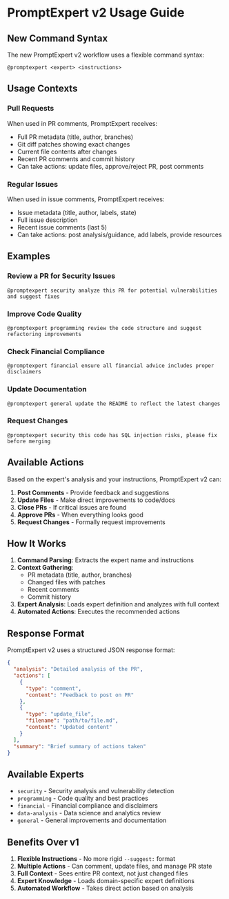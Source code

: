 # PromptExpert v2 Usage Guide

## New Command Syntax

The new PromptExpert v2 workflow uses a flexible command syntax:

```
@promptexpert <expert> <instructions>
```

## Usage Contexts

### Pull Requests
When used in PR comments, PromptExpert receives:
- Full PR metadata (title, author, branches)
- Git diff patches showing exact changes
- Current file contents after changes
- Recent PR comments and commit history
- Can take actions: update files, approve/reject PR, post comments

### Regular Issues
When used in issue comments, PromptExpert receives:
- Issue metadata (title, author, labels, state)
- Full issue description
- Recent issue comments (last 5)
- Can take actions: post analysis/guidance, add labels, provide resources

## Examples

### Review a PR for Security Issues
```
@promptexpert security analyze this PR for potential vulnerabilities and suggest fixes
```

### Improve Code Quality
```
@promptexpert programming review the code structure and suggest refactoring improvements
```

### Check Financial Compliance
```
@promptexpert financial ensure all financial advice includes proper disclaimers
```

### Update Documentation
```
@promptexpert general update the README to reflect the latest changes
```

### Request Changes
```
@promptexpert security this code has SQL injection risks, please fix before merging
```

## Available Actions

Based on the expert's analysis and your instructions, PromptExpert v2 can:

1. **Post Comments** - Provide feedback and suggestions
2. **Update Files** - Make direct improvements to code/docs
3. **Close PRs** - If critical issues are found
4. **Approve PRs** - When everything looks good
5. **Request Changes** - Formally request improvements

## How It Works

1. **Command Parsing**: Extracts the expert name and instructions
2. **Context Gathering**: 
   - PR metadata (title, author, branches)
   - Changed files with patches
   - Recent comments
   - Commit history
3. **Expert Analysis**: Loads expert definition and analyzes with full context
4. **Automated Actions**: Executes the recommended actions

## Response Format

PromptExpert v2 uses a structured JSON response format:

```json
{
  "analysis": "Detailed analysis of the PR",
  "actions": [
    {
      "type": "comment",
      "content": "Feedback to post on PR"
    },
    {
      "type": "update_file",
      "filename": "path/to/file.md",
      "content": "Updated content"
    }
  ],
  "summary": "Brief summary of actions taken"
}
```

## Available Experts

- `security` - Security analysis and vulnerability detection
- `programming` - Code quality and best practices
- `financial` - Financial compliance and disclaimers
- `data-analysis` - Data science and analytics review
- `general` - General improvements and documentation

## Benefits Over v1

1. **Flexible Instructions** - No more rigid `--suggest:` format
2. **Multiple Actions** - Can comment, update files, and manage PR state
3. **Full Context** - Sees entire PR context, not just changed files
4. **Expert Knowledge** - Loads domain-specific expert definitions
5. **Automated Workflow** - Takes direct action based on analysis